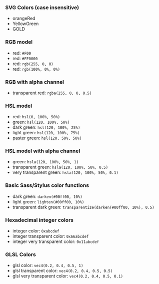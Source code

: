 ### SVG Colors (case insensitive)

  * orangeRed
  * YellowGreen
  * GOLD

### RGB model

  * red: `#F00`
  * red: `#FF0000`
  * red: `rgb(255, 0, 0)`
  * red: `rgb(100%, 0%, 0%)`

### RGB with alpha channel

  * transparent red: `rgba(255, 0, 0, 0.5)`

### HSL model

  * red: `hsl(0, 100%, 50%)`
  * green: `hsl(120, 100%, 50%)`
  * dark green: `hsl(120, 100%, 25%)`
  * light green: `hsl(120, 100%, 75%)`
  * paster green: `hsl(120, 50%, 50%)`

### HSL model with alpha channel

  * green: `hsla(120, 100%, 50%, 1)`
  * transparent green: `hsla(120, 100%, 50%, 0.5)`
  * very transparent green: `hsla(120, 100%, 50%, 0.1)`

### Basic Sass/Stylus color functions

  * dark green: `darken(#00ff00, 10%)`
  * light green: `lighten(#00ff00, 10%)`
  * transparent dark green: `transparentize(darken(#00ff00, 10%), 0.5)`

### Hexadecimal integer colors

  * integer color: `0xabcdef`
  * integer transparent color: `0x66abcdef`
  * integer very transparent color: `0x11abcdef`

### GLSL Colors

  * glsl color: `vec4(0.2, 0.4, 0.5, 1)`
  * glsl transparent color: `vec4(0.2, 0.4, 0.5, 0.5)`
  * glsl very transparent color: `vec4(0.2, 0.4, 0.5, 0.1)`
